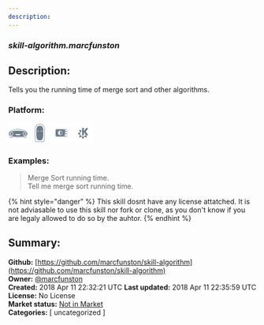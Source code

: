 ```yaml
---
description: 
---
```


### _skill-algorithm.marcfunston_  
## Description:  
Tells you the running time of merge sort and other algorithms.  
  
  
### Platform:  
 ![Mark I](../.gitbook/assets/mark-1-icon.png)  ![Mark II](../.gitbook/assets/mark-2-icon.png)  ![Picroft](../.gitbook/assets/picroft-icon.png)  ![plasmoid](../.gitbook/assets/kde.png)   
### Examples:  
> Merge Sort running time.  
> Tell me merge sort running time.  
  
{% hint style="danger" %}
This skill dosnt have any license attatched. It is not adviasable to use this skill nor fork or clone, as you don't know if you are legaly allowed to do so by the auhtor.
{% endhint %}
  
## Summary:  
**Github:** [https://github.com/marcfunston/skill-algorithm](https://github.com/marcfunston/skill-algorithm)  
**Owner:** [@marcfunston](https://github.com/marcfunston)  
**Created:** 2018 Apr 11 22:32:21 UTC  **Last updated:** 2018 Apr 11 22:35:59 UTC  
**License:** No License  
**Market status:** [Not in Market](https://market.mycroft.ai/skill/)  
**Categories:** [ uncategorized ]   
